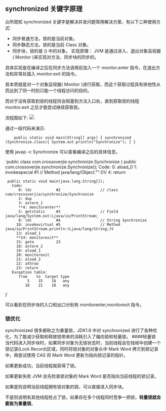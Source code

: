## synchronized 关键字原理
众所周知 synchronized 关键字是解决并发问题常用解决方案，有以下三种使用方式:<br>
  * 同步普通方法，锁的是当前对象。
  * 同步静态方法，锁的是当前 Class 对象。
  * 同步块，锁的是 () 中的对象。
 实现原理： JVM 是通过进入、退出对象监视器( Monitor )来实现对方法、同步块的同步的。
 
 具体实现是在编译之后在同步方法调用前加入一个 monitor.enter 指令，在退出方法和异常处插入 monitor.exit 的指令。
 
 其本质就是对一个对象监视器( Monitor )进行获取，而这个获取过程具有排他性从而达到了同一时刻只能一个线程访问的目的。
 
 而对于没有获取到锁的线程将会阻塞到方法入口处，直到获取锁的线程 monitor.exit 之后才能尝试继续获取锁。
 
 流程图如下:
 ![](https://camo.githubusercontent.com/2755b62baffab9f16d90a8d2d101b2fa18b0873b/68747470733a2f2f7773322e73696e61696d672e636e2f6c617267652f303036744e6337396c7931666e3237666b6c30376a6a333165383068796e306e2e6a7067)
  
  通过一段代码来演示:
  
  
  `    public static void main(String[] args) {
           synchronized (Synchronize.class){
               System.out.println("Synchronize");
           }
       }`
  
  使用 javap -c Synchronize 可以查看编译之后的具体信息。
  
  `public class com.crossoverjie.synchronize.Synchronize {
     public com.crossoverjie.synchronize.Synchronize();
       Code:
          0: aload_0
          1: invokespecial #1                  // Method java/lang/Object."<init>":()V
          4: return
   
     public static void main(java.lang.String[]);
       Code:
          0: ldc           #2                  // class com/crossoverjie/synchronize/Synchronize
          2: dup
          3: astore_1
          **4: monitorenter**
          5: getstatic     #3                  // Field java/lang/System.out:Ljava/io/PrintStream;
          8: ldc           #4                  // String Synchronize
         10: invokevirtual #5                  // Method java/io/PrintStream.println:(Ljava/lang/String;)V
         13: aload_1
         **14: monitorexit**
         15: goto          23
         18: astore_2
         19: aload_1
         20: monitorexit
         21: aload_2
         22: athrow
         23: return
       Exception table:
          from    to  target type
              5    15    18   any
             18    21    18   any
   }`
   
 可以看到在同步块的入口和出口分别有 monitorenter,monitorexit 指令。

 ### 锁优化
 synchronized 很多都称之为重量锁，JDK1.6 中对 synchronized 进行了各种优化，为了能减少获取和释放锁带来的消耗引入了偏向锁和轻量锁。
 ####轻量锁
 当代码进入同步块时，如果同步对象为无锁状态时，当前线程会在栈帧中创建一个锁记录(Lock Record)区域，同时将锁对象的对象头中 Mark Word 拷贝到锁记录中，再尝试使用 CAS 将 Mark Word 更新为指向锁记录的指针。
 
 如果更新成功，当前线程就获得了锁。
 
 如果更新失败 JVM 会先检查锁对象的 Mark Word 是否指向当前线程的锁记录。
 
 如果是则说明当前线程拥有锁对象的锁，可以直接进入同步块。
 
 不是则说明有其他线程抢占了锁，如果存在多个线程同时竞争一把锁，<b>轻量锁就会膨胀为重量锁</b>。

